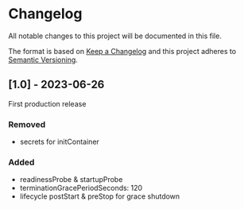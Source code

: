 # Changelog
All notable changes to this project will be documented in this file.

The format is based on [Keep a Changelog](http://keepachangelog.com/en/1.0.0/)
and this project adheres to [Semantic Versioning](http://semver.org/spec/v2.0.0.html).

## [1.0] - 2023-06-26
First production release
### Removed
- secrets for initContainer
### Added
- readinessProbe & startupProbe
- terminationGracePeriodSeconds: 120
- lifecycle postStart & preStop for grace shutdown






